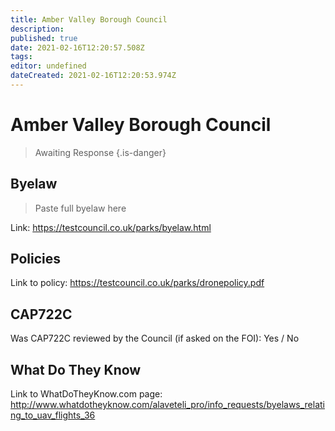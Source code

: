 ```yaml
---
title: Amber Valley Borough Council
description: 
published: true
date: 2021-02-16T12:20:57.508Z
tags: 
editor: undefined
dateCreated: 2021-02-16T12:20:53.974Z
---
```


# Amber Valley Borough Council
>  Awaiting Response
> {.is-danger}

## Byelaw
> Paste full byelaw here

Link:
https://testcouncil.co.uk/parks/byelaw.html

## Policies
Link to policy:
https://testcouncil.co.uk/parks/dronepolicy.pdf

## CAP722C

Was CAP722C reviewed by the Council (if asked on the FOI): Yes / No

## What Do They Know

Link to WhatDoTheyKnow.com page:
http://www.whatdotheyknow.com/alaveteli_pro/info_requests/byelaws_relating_to_uav_flights_36

